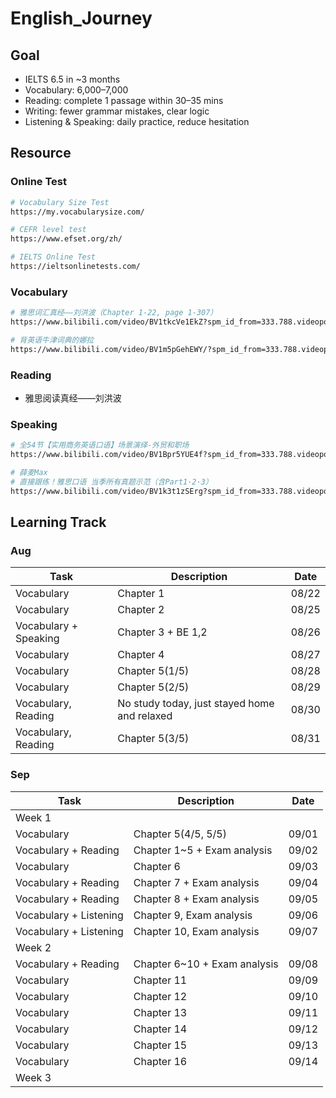 # English_Journey

## Goal

- IELTS 6.5 in ~3 months
- Vocabulary: 6,000–7,000
- Reading: complete 1 passage within 30–35 mins
- Writing: fewer grammar mistakes, clear logic
- Listening & Speaking: daily practice, reduce hesitation

## Resource

### Online Test

```bash
# Vocabulary Size Test
https://my.vocabularysize.com/
```

```bash
# CEFR level test
https://www.efset.org/zh/
```

```bash
# IELTS Online Test
https://ieltsonlinetests.com/
```

### Vocabulary

```bash
# 雅思词汇真经——刘洪波（Chapter 1-22, page 1-307）
https://www.bilibili.com/video/BV1tkcVe1EkZ?spm_id_from=333.788.videopod.episodes&vd_source=ff6a8cbc2d20d0f63298a8989512d398%E2%80%98&p=7
```

```bash
# 背英语牛津词典的娜拉
https://www.bilibili.com/video/BV1m5pGehEWY/?spm_id_from=333.788.videopod.sections&vd_source=898f56f41de215bd5a1efa81f4edebe6
```

### Reading

- 雅思阅读真经——刘洪波

### Speaking

```bash
# 全54节【实用商务英语口语】场景演绎-外贸和职场
https://www.bilibili.com/video/BV1Bpr5YUE4f?spm_id_from=333.788.videopod.episodes&vd_source=898f56f41de215bd5a1efa81f4edebe6&p=11
```

```bash
# 薛麦Max
# 直接跟练！雅思口语 当季所有真题示范（含Part1·2·3）
https://www.bilibili.com/video/BV1k3t1zSErg?spm_id_from=333.788.videopod.episodes&vd_source=898f56f41de215bd5a1efa81f4edebe6&p=2
```

## Learning Track

### Aug

|Task|Description|Date|
|----|-----------|----|
|Vocabulary|Chapter 1|08/22|
|Vocabulary|Chapter 2|08/25|
|Vocabulary + Speaking|Chapter 3 + BE 1,2|08/26|
|Vocabulary|Chapter 4|08/27|
|Vocabulary|Chapter 5(1/5)|08/28|
|Vocabulary|Chapter 5(2/5)|08/29|
|Vocabulary, Reading|No study today, just stayed home and relaxed|08/30|
|Vocabulary, Reading|Chapter 5(3/5)|08/31|

### Sep

|Task|Description|Date|
|----|-----------|----|
|Week 1|||
|Vocabulary|Chapter 5(4/5, 5/5)|09/01|
|Vocabulary + Reading|Chapter 1~5 + Exam analysis|09/02|
|Vocabulary|Chapter 6|09/03|
|Vocabulary + Reading|Chapter 7 + Exam analysis|09/04|
|Vocabulary + Reading|Chapter 8 + Exam analysis|09/05|
|Vocabulary + Listening|Chapter 9, Exam analysis|09/06|
|Vocabulary + Listening|Chapter 10, Exam analysis|09/07|
|Week 2|||
|Vocabulary + Reading|Chapter 6~10 + Exam analysis|09/08|
|Vocabulary|Chapter 11|09/09|
|Vocabulary|Chapter 12|09/10|
|Vocabulary|Chapter 13|09/11|
|Vocabulary|Chapter 14|09/12|
|Vocabulary|Chapter 15|09/13|
|Vocabulary|Chapter 16|09/14|
|Week 3|||
